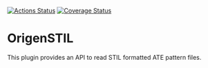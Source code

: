 [![Actions Status](https://github.com/Origen-SDK/origen_stil/workflows/Ruby/badge.svg)](https://github.com/Origen-SDK/origen_stil/actions)
[![Coverage Status](https://coveralls.io/repos/github/Origen-SDK/origen_stil/badge.svg?branch=master)](https://coveralls.io/github/Origen-SDK/origen_stil?branch=master)

# OrigenSTIL

This plugin provides an API to read STIL formatted ATE pattern files.
